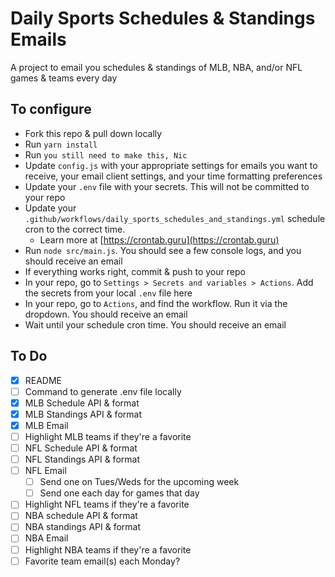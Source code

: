 # Daily Sports Schedules & Standings Emails

A project to email you schedules & standings of MLB, NBA, and/or NFL games & teams every day

## To configure

- Fork this repo & pull down locally
- Run `yarn install`
- Run `you still need to make this, Nic`
- Update `config.js` with your appropriate settings for emails you want to receive, your email client settings, and your time formatting preferences
- Update your `.env` file with your secrets. This will not be committed to your repo
- Update your `.github/workflows/daily_sports_schedules_and_standings.yml` schedule cron to the correct time.
  - Learn more at [https://crontab.guru](https://crontab.guru)
- Run `node src/main.js`. You should see a few console logs, and you should receive an email
- If everything works right, commit & push to your repo
- In your repo, go to `Settings > Secrets and variables > Actions`. Add the secrets from your local `.env` file here
- In your repo, go to `Actions`, and find the workflow. Run it via the dropdown. You should receive an email
- Wait until your schedule cron time. You should receive an email

## To Do

- [X] README
- [ ] Command to generate .env file locally
- [X] MLB Schedule API & format
- [X] MLB Standings API & format
- [X] MLB Email
- [ ] Highlight MLB teams if they're a favorite
- [ ] NFL Schedule API & format
- [ ] NFL Standings API & format
- [ ] NFL Email
  - [ ] Send one on Tues/Weds for the upcoming week
  - [ ] Send one each day for games that day
- [ ] Highlight NFL teams if they're a favorite
- [ ] NBA schedule API & format
- [ ] NBA standings API & format
- [ ] NBA Email
- [ ] Highlight NBA teams if they're a favorite
- [ ] Favorite team email(s) each Monday?
